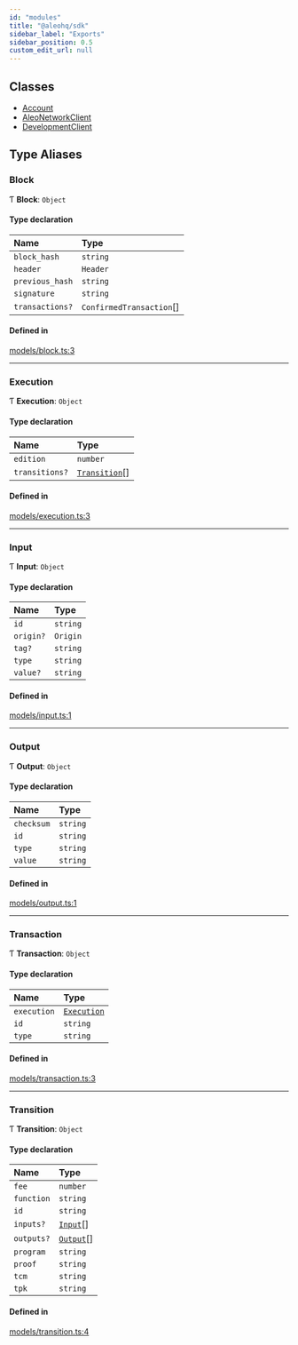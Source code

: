 ```yaml
---
id: "modules"
title: "@aleohq/sdk"
sidebar_label: "Exports"
sidebar_position: 0.5
custom_edit_url: null
---
```


## Classes

- [Account](classes/Account.md)
- [AleoNetworkClient](classes/AleoNetworkClient.md)
- [DevelopmentClient](classes/DevelopmentClient.md)

## Type Aliases

### Block

Ƭ **Block**: `Object`

#### Type declaration

| Name | Type |
| :------ | :------ |
| `block_hash` | `string` |
| `header` | `Header` |
| `previous_hash` | `string` |
| `signature` | `string` |
| `transactions?` | `ConfirmedTransaction`[] |

#### Defined in

[models/block.ts:3](https://github.com/AleoHQ/sdk/blob/719e5e2/sdk/src/models/block.ts#L3)

___

### Execution

Ƭ **Execution**: `Object`

#### Type declaration

| Name | Type |
| :------ | :------ |
| `edition` | `number` |
| `transitions?` | [`Transition`](modules.md#transition)[] |

#### Defined in

[models/execution.ts:3](https://github.com/AleoHQ/sdk/blob/719e5e2/sdk/src/models/execution.ts#L3)

___

### Input

Ƭ **Input**: `Object`

#### Type declaration

| Name | Type |
| :------ | :------ |
| `id` | `string` |
| `origin?` | `Origin` |
| `tag?` | `string` |
| `type` | `string` |
| `value?` | `string` |

#### Defined in

[models/input.ts:1](https://github.com/AleoHQ/sdk/blob/719e5e2/sdk/src/models/input.ts#L1)

___

### Output

Ƭ **Output**: `Object`

#### Type declaration

| Name | Type |
| :------ | :------ |
| `checksum` | `string` |
| `id` | `string` |
| `type` | `string` |
| `value` | `string` |

#### Defined in

[models/output.ts:1](https://github.com/AleoHQ/sdk/blob/719e5e2/sdk/src/models/output.ts#L1)

___

### Transaction

Ƭ **Transaction**: `Object`

#### Type declaration

| Name | Type |
| :------ | :------ |
| `execution` | [`Execution`](modules.md#execution) |
| `id` | `string` |
| `type` | `string` |

#### Defined in

[models/transaction.ts:3](https://github.com/AleoHQ/sdk/blob/719e5e2/sdk/src/models/transaction.ts#L3)

___

### Transition

Ƭ **Transition**: `Object`

#### Type declaration

| Name | Type |
| :------ | :------ |
| `fee` | `number` |
| `function` | `string` |
| `id` | `string` |
| `inputs?` | [`Input`](modules.md#input)[] |
| `outputs?` | [`Output`](modules.md#output)[] |
| `program` | `string` |
| `proof` | `string` |
| `tcm` | `string` |
| `tpk` | `string` |

#### Defined in

[models/transition.ts:4](https://github.com/AleoHQ/sdk/blob/719e5e2/sdk/src/models/transition.ts#L4)
